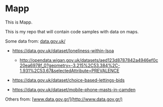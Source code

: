 # Mapp

This is Mapp.

This is my repo that will contain code samples with data on maps.

Some data from: [data.gov.uk/](https://data.gov.uk/)

* https://data.gov.uk/dataset/loneliness-within-lsoa
  * http://opendata.wigan.gov.uk/datasets/aed123d8787842a4946ef0c20ea6978f_0?geometry=-3.215%2C53.384%2C-1.931%2C53.67&selectedAttribute=PREVALENCE

* https://data.gov.uk/dataset/choice-based-lettings-bids

* https://data.gov.uk/dataset/mobile-phone-masts-in-camden

Others from: [www.data.gov.gr/](http://www.data.gov.gr/)
